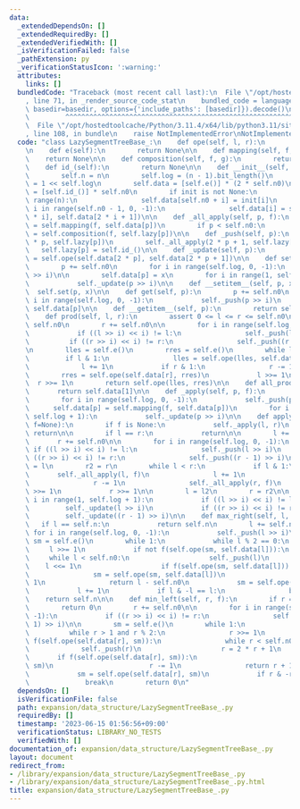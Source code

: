 ```yaml
---
data:
  _extendedDependsOn: []
  _extendedRequiredBy: []
  _extendedVerifiedWith: []
  _isVerificationFailed: false
  _pathExtension: py
  _verificationStatusIcon: ':warning:'
  attributes:
    links: []
  bundledCode: "Traceback (most recent call last):\n  File \"/opt/hostedtoolcache/Python/3.11.4/x64/lib/python3.11/site-packages/onlinejudge_verify/documentation/build.py\"\
    , line 71, in _render_source_code_stat\n    bundled_code = language.bundle(stat.path,\
    \ basedir=basedir, options={'include_paths': [basedir]}).decode()\n          \
    \         ^^^^^^^^^^^^^^^^^^^^^^^^^^^^^^^^^^^^^^^^^^^^^^^^^^^^^^^^^^^^^^^^^^^^^^^^^^^^^^^^^\n\
    \  File \"/opt/hostedtoolcache/Python/3.11.4/x64/lib/python3.11/site-packages/onlinejudge_verify/languages/python.py\"\
    , line 108, in bundle\n    raise NotImplementedError\nNotImplementedError\n"
  code: "class LazySegmentTreeBase_:\n    def ope(self, l, r):\n        return None\n\
    \n    def e(self):\n        return None\n\n    def mapping(self, f, x):\n    \
    \    return None\n\n    def composition(self, f, g):\n        return None\n\n\
    \    def id_(self):\n        return None\n\n    def __init__(self, n, init=None):\n\
    \        self.n = n\n        self.log = (n - 1).bit_length()\n        self.n0\
    \ = 1 << self.log\n        self.data = [self.e()] * (2 * self.n0)\n        self.lazy\
    \ = [self.id_()] * self.n0\n        if init is not None:\n            for i in\
    \ range(n):\n                self.data[self.n0 + i] = init[i]\n            for\
    \ i in range(self.n0 - 1, 0, -1):\n                self.data[i] = self.ope(self.data[2\
    \ * i], self.data[2 * i + 1])\n\n    def _all_apply(self, p, f):\n        self.data[p]\
    \ = self.mapping(f, self.data[p])\n        if p < self.n0:\n            self.lazy[p]\
    \ = self.composition(f, self.lazy[p])\n\n    def _push(self, p):\n        self._all_apply(2\
    \ * p, self.lazy[p])\n        self._all_apply(2 * p + 1, self.lazy[p])\n     \
    \   self.lazy[p] = self.id_()\n\n    def _update(self, p):\n        self.data[p]\
    \ = self.ope(self.data[2 * p], self.data[2 * p + 1])\n\n    def set(self, p, x):\n\
    \        p += self.n0\n        for i in range(self.log, 0, -1):\n            self._push(p\
    \ >> i)\n\n        self.data[p] = x\n        for i in range(1, self.log + 1):\n\
    \            self._update(p >> i)\n\n    def __setitem__(self, p, x):\n      \
    \  self.set(p, x)\n\n    def get(self, p):\n        p += self.n0\n        for\
    \ i in range(self.log, 0, -1):\n            self._push(p >> i)\n        return\
    \ self.data[p]\n\n    def __getitem__(self, p):\n        return self.get(p)\n\n\
    \    def prod(self, l, r):\n        assert 0 <= l <= r <= self.n0\n        l +=\
    \ self.n0\n        r += self.n0\n\n        for i in range(self.log, 0, -1):\n\
    \            if ((l >> i) << i) != l:\n                self._push(l >> i)\n  \
    \          if ((r >> i) << i) != r:\n                self._push((r - 1) >> i)\n\
    \n        lles = self.e()\n        rres = self.e()\n        while l < r:\n   \
    \         if l & 1:\n                lles = self.ope(lles, self.data[l])\n   \
    \             l += 1\n            if r & 1:\n                r -= 1\n        \
    \        rres = self.ope(self.data[r], rres)\n            l >>= 1\n          \
    \  r >>= 1\n        return self.ope(lles, rres)\n\n    def all_prod(self):\n \
    \       return self.data[1]\n\n    def _apply(self, p, f):\n        p += self.n0\n\
    \        for i in range(self.log, 0, -1):\n            self._push(p >> i)\n  \
    \      self.data[p] = self.mapping(f, self.data[p])\n        for i in range(1,\
    \ self.log + 1):\n            self._update(p >> i)\n\n    def apply(self, l, r,\
    \ f=None):\n        if f is None:\n            self._apply(l, r)\n           \
    \ return\n\n        if l == r:\n            return\n\n        l += self.n0\n \
    \       r += self.n0\n\n        for i in range(self.log, 0, -1):\n           \
    \ if ((l >> i) << i) != l:\n                self._push(l >> i)\n            if\
    \ ((r >> i) << i) != r:\n                self._push((r - 1) >> i)\n\n        l2\
    \ = l\n        r2 = r\n        while l < r:\n            if l & 1:\n         \
    \       self._all_apply(l, f)\n                l += 1\n            if r & 1:\n\
    \                r -= 1\n                self._all_apply(r, f)\n            l\
    \ >>= 1\n            r >>= 1\n\n        l = l2\n        r = r2\n\n        for\
    \ i in range(1, self.log + 1):\n            if ((l >> i) << i) != l:\n       \
    \         self._update(l >> i)\n            if ((r >> i) << i) != r:\n       \
    \         self._update((r - 1) >> i)\n\n    def max_right(self, l, f):\n     \
    \   if l == self.n:\n            return self.n\n        l += self.n0\n       \
    \ for i in range(self.log, 0, -1):\n            self._push(l >> i)\n\n       \
    \ sm = self.e()\n        while 1:\n            while l % 2 == 0:\n           \
    \     l >>= 1\n            if not f(self.ope(sm, self.data[l])):\n           \
    \     while l < self.n0:\n                    self._push(l)\n                \
    \    l <<= 1\n                    if f(self.ope(sm, self.data[l])):\n        \
    \                sm = self.ope(sm, self.data[l])\n                        l +=\
    \ 1\n                return l - self.n0\n            sm = self.ope(sm, self.data[l])\n\
    \            l += 1\n            if l & -l == l:\n                break\n    \
    \    return self.n\n\n    def min_left(self, r, f):\n        if r == 0:\n    \
    \        return 0\n        r += self.n0\n\n        for i in range(self.log, 0,\
    \ -1):\n            if ((r >> i) << i) != r:\n                self._push((r -\
    \ 1) >> i)\n\n        sm = self.e()\n        while 1:\n            r -= 1\n  \
    \          while r > 1 and r % 2:\n                r >>= 1\n            if not\
    \ f(self.ope(self.data[r], sm)):\n                while r < self.n0:\n       \
    \             self._push(r)\n                    r = 2 * r + 1\n             \
    \       if f(self.ope(self.data[r], sm)):\n                        sm = self.ope(self.data[r],\
    \ sm)\n                        r -= 1\n                return r + 1 - self.n0\n\
    \            sm = self.ope(self.data[r], sm)\n            if r & -r == r:\n  \
    \              break\n        return 0\n"
  dependsOn: []
  isVerificationFile: false
  path: expansion/data_structure/LazySegmentTreeBase_.py
  requiredBy: []
  timestamp: '2023-06-15 01:56:56+09:00'
  verificationStatus: LIBRARY_NO_TESTS
  verifiedWith: []
documentation_of: expansion/data_structure/LazySegmentTreeBase_.py
layout: document
redirect_from:
- /library/expansion/data_structure/LazySegmentTreeBase_.py
- /library/expansion/data_structure/LazySegmentTreeBase_.py.html
title: expansion/data_structure/LazySegmentTreeBase_.py
---
```

